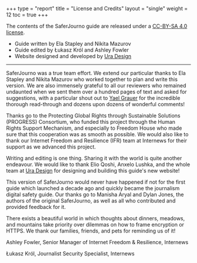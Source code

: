 +++
type = "report"
title = "License and Credits"
layout = "single"
weight = 12
toc = true
+++

The contents of the SaferJourno guide are released under a [CC-BY-SA 4.0 license](https://creativecommons.org/licenses/by-sa/4.0/).

* Guide written by Ela Stapley and Nikita Mazurov
* Guide edited by Łukasz Król and Ashley Fowler 
* Website designed and developed by [Ura Design](https://ura.design/en/)

------

SaferJourno was a true team effort. We extend our particular thanks to Ela Stapley and Nikita Mazurov who worked together to plan and write this version. We are also immensely grateful to all our reviewers who remained undaunted when we sent them over a hundred pages of text and asked for suggestions, with a particular shout out to [Yael Grauer](https://yaelwrites.com/) for the incredible thorough read-through and dozens upon dozens of wonderful comments!
 
Thanks go to the Protecting Global Rights through Sustainable Solutions (PROGRESS) Consortium, who funded this project through the Human Rights Support Mechanism, and especially to Freedom House who made sure that this cooperation was as smooth as possible. We would also like to thank our Internet Freedom and Resilience (IFR) team at Internews for their support as we advanced this project.
 
Writing and editing is one thing. Sharing it with the world is quite another endeavour. We would like to thank Elio Qoshi, Anxelo Lushka, and the whole team at [Ura Design](https://ura.design/en/) for designing and building this guide's new website!
 
This version of SaferJourno would never have happened if not for the first guide which launched a decade ago and quickly became the journalism digital safety guide. Our thanks go to Manisha Aryal and Dylan Jones, the authors of the original SaferJourno, as well as all who contributed and provided feedback for it.
 
There exists a beautiful world in which thoughts about dinners, meadows, and mountains take priority over dilemmas on how to frame encryption or HTTPS. We thank our families, friends, and pets for reminding us of it!
 
Ashley Fowler, Senior Manager of Internet Freedom & Resilience, Internews

Łukasz Król, Journalist Security Specialist, Internews
